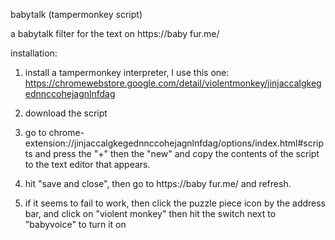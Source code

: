 babytalk (tampermonkey script)

a babytalk filter for the text on https://baby fur.me/

installation:

1. install a tampermonkey interpreter, I use this one: https://chromewebstore.google.com/detail/violentmonkey/jinjaccalgkegednnccohejagnlnfdag

2. download the script

3. go to chrome-extension://jinjaccalgkegednnccohejagnlnfdag/options/index.html#scripts and press the "+" then the "new" and copy the contents of the script to the text editor that appears.

4. hit "save and close", then go to https://baby fur.me/ and refresh. 

5. if it seems to fail to work, then click the puzzle piece icon by the address bar, and click on "violent monkey" then hit the switch next to "babyvoice" to turn it on
